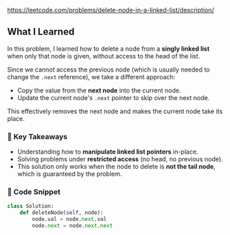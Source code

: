 https://leetcode.com/problems/delete-node-in-a-linked-list/description/

## What I Learned

In this problem, I learned how to delete a node from a **singly linked list** when only that node is given, without access to the head of the list. 

Since we cannot access the previous node (which is usually needed to change the `.next` reference), we take a different approach:

- Copy the value from the **next node** into the current node.
- Update the current node's `.next` pointer to skip over the next node.

This effectively removes the next node and makes the current node take its place.

### 🔑 Key Takeaways
- Understanding how to **manipulate linked list pointers** in-place.
- Solving problems under **restricted access** (no head, no previous node).
- This solution only works when the node to delete is **not the tail node**, which is guaranteed by the problem.

### 🧪 Code Snippet

```python
class Solution:
    def deleteNode(self, node):
        node.val = node.next.val
        node.next = node.next.next
